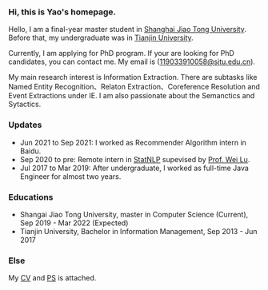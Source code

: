 ### Hi, this is Yao's homepage.

Hello, I am a final-year master student in [Shanghai Jiao Tong University](https://www.sjtu.edu.cn/). Before that, my undergraduate was in [Tianjin University](http://www.tju.edu.cn/).

Currently, I am applying for PhD program. If your are looking for PhD candidates, you can contact me. My email is (119033910058@sjtu.edu.cn).

My main research interest is Information Extraction. There are subtasks like Named Entity Recognition、Relaton Extraction、Coreference Resolution and Event Extractions under IE. I am also passionate about the Semanctics and Sytactics.

### Updates
- Jun 2021 to Sep 2021: I worked as Recommender Algorithm intern in Baidu.
- Sep 2020 to pre: Remote intern in [StatNLP](https://statnlp-research.github.io/) supevised by [Prof. Wei Lu](https://istd.sutd.edu.sg/people/faculty/lu-wei).
- Jul 2017 to Mar 2019: After undergraduate, I worked as full-time Java Engineer for almost two years.

### Educations
- Shangai Jiao Tong University, master in Computer Science (Current), Sep 2019 - Mar 2022 (Expected)
- Tianjin University, Bachelor in Information Management, Sep 2013 - Jun 2017

<!-- ### Publication -->


### Else

My [CV](https://github.com/ccoay/ccoay.github.io/blob/main/CV.pdf) and [PS](https://github.com/ccoay/ccoay.github.io/blob/main/PS.pdf) is attached.
